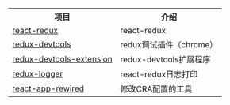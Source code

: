 <table>
  <tr>
    <th>项目</th>
    <th>介绍</th>
  </tr>
  <tr>
    <td><a href="https://www.redux.org.cn/">react-redux</a></td>
    <td>react-redux</td>
  </tr>
  <tr>
    <td><a href="">redux-devtools</a></td>
    <td>redux调试插件（chrome）</td>
  </tr>
  <tr>
    <td><a href="https://github.com/zalmoxisus/redux-devtools-extension">redux-devtools-extension</a></td>
    <td>redux-devtools扩展程序</td>
  </tr>
  <tr>
    <td><a href="https://github.com/LogRocket/redux-logger">redux-logger</a></td>
    <td>react-redux日志打印</td>
  </tr>
  <tr>
    <td><a href="https://github.com/timarney/react-app-rewired">react-app-rewired</a></td>
    <td>修改CRA配置的工具</td>
  </tr>
</table>
